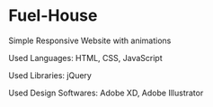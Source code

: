 # Fuel-House
Simple Responsive Website with animations

Used Languages:
HTML, CSS, JavaScript

Used Libraries:
jQuery

Used Design Softwares:
Adobe XD, Adobe Illustrator
